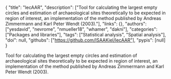 {
  "title": "lecAAR",
  "description": ["Tool for calculating the largest empty circles and estimation of archaeological sites theoretically to be expected in region of interest, an implementation of the method published by Andreas Zimmermann and Karl Peter Wendt (2003)."],
  "links": {},
  "authors": ["yesdavid", "nevrome", "nmueller18", "whamer", "dakni"],
  "categories": ["Packages and libraries"],
  "tags": ["Statistical analysis", "Spatial analysis"],
  "doi": null,
  "githubs": ["https://github.com/ISAAKiel/lecAAR"],
  "pypis": [null]
}

<!-- Generated by csv2md.R – do not edit by hand -->

Tool for calculating the largest empty circles and estimation of archaeological sites theoretically to be expected in region of interest, an implementation of the method published by Andreas Zimmermann and Karl Peter Wendt (2003).